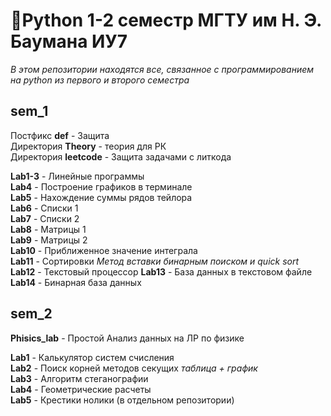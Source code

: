 # 🐍Python 1-2 семестр МГТУ им Н. Э. Баумана ИУ7

_В этом репозитории находятся все, связанное с программированием на python из первого и второго семестра_

## sem_1

Постфикс **def** - Защита  
Директория **Theory** - теория для РК  
Директория **leetcode** - Защита задачами с литкода

**Lab1-3** - Линейные программы  
**Lab4** - Построение графиков в терминале  
**Lab5** - Нахождение суммы рядов тейлора  
**Lab6** - Списки 1  
**Lab7** - Списки 2  
**Lab8** - Матрицы 1  
**Lab9** - Матрицы 2  
**Lab10** - Приближенное значение интеграла  
**Lab11** - Сортировки _Метод вставки бинарным поиском и quick sort_  
**Lab12** - Текстовый процессор
**Lab13** - База данных в текстовом файле  
**Lab14** - Бинарная база данных 


## sem_2
**Phisics_lab** - Простой Анализ данных на ЛР по физике

**Lab1** - Калькулятор систем счисления  
**Lab2** - Поиск корней методов секущих _таблица + график_  
**Lab3** - Алгоритм стеганографии  
**Lab4** - Геометрические расчеты  
**Lab5** - Крестики нолики (в отдельном репозитории)  
